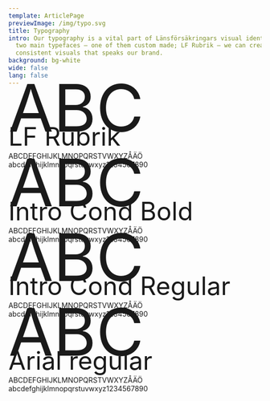 ```yaml
---
template: ArticlePage
previewImage: /img/typo.svg
title: Typography
intro: Our typography is a vital part of Länsförsäkringars visual identity. With
  two main typefaces – one of them custom made; LF Rubrik – we can create
  consistent visuals that speaks our brand.
background: bg-white
wide: false
lang: false
---
```

<LfuiWrapper><div class="container  bb-2">
  <div class="row">
    <div class="col-md-5">
     <div class="font-serif text-primary" style="font-size:130px;line-height: 56px;">ABC</div>
    </div>
    <div class="col-md-7">
      <div class="font-serif text-primary" style="font-size:50px;line-height: 59px;">LF Rubrik</div>
      <span class="font-serif text-primary">ABCDEFGHIJKLMNOPQRSTVWXYZÅÄÖ<br/>abcdefghijklmnopqrstuvwxyz1234567890</span>
    </div>
  </div>
</div>
<div class="container bb-2">
  <div class="row">
    <div class="col-md-5">
     <div class="font-sans-serif text-primary font-weight-bold"  style="font-size:130px;line-height: 56px;">ABC</div>
    </div>
    <div class="col-md-7">
      <div class="font-sans-serif text-primary font-weight-bold" style="font-size:50px;line-height: 59px;">Intro Cond Bold</div>
      <span class="font-sans-serif text-primary font-weight-bold">ABCDEFGHIJKLMNOPQRSTVWXYZÅÄÖ<br/>abcdefghijklmnopqrstuvwxyz1234567890</span>
    </div>
  </div>
</div>
<div class="container bb-2">
  <div class="row">
    <div class="col-md-5">
     <div class="font-sans-serif text-primary"  style="font-size:130px;line-height: 56px;">ABC</div>
    </div>
    <div class="col-md-7">
      <div class="font-sans-serif text-primary" style="font-size:50px;line-height: 59px;">Intro Cond Regular</div>
      <span class="font-sans-serif text-primary ">ABCDEFGHIJKLMNOPQRSTVWXYZÅÄÖ<br/>abcdefghijklmnopqrstuvwxyz1234567890</span>
    </div>
  </div>
</div>
<div class="container bb-2">
  <div class="row">
    <div class="col-md-5">
     <div class="font-base text-primary"  style="font-size:130px;line-height: 56px;">ABC</div>
    </div>
    <div class="col-md-7">
      <div class="font-base text-primary" style="font-size:50px;line-height: 59px;">Arial regular</div>
      <span class="font-base text-primary ">ABCDEFGHIJKLMNOPQRSTVWXYZÅÄÖ<br/>abcdefghijklmnopqrstuvwxyz1234567890</span>
    </div>
  </div>
</div>
</LfuiWrapper>